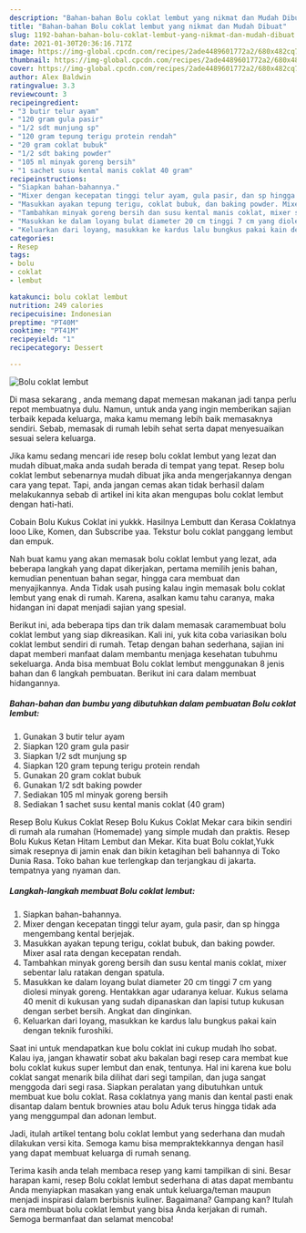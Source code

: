 ```yaml
---
description: "Bahan-bahan Bolu coklat lembut yang nikmat dan Mudah Dibuat"
title: "Bahan-bahan Bolu coklat lembut yang nikmat dan Mudah Dibuat"
slug: 1192-bahan-bahan-bolu-coklat-lembut-yang-nikmat-dan-mudah-dibuat
date: 2021-01-30T20:36:16.717Z
image: https://img-global.cpcdn.com/recipes/2ade4489601772a2/680x482cq70/bolu-coklat-lembut-foto-resep-utama.jpg
thumbnail: https://img-global.cpcdn.com/recipes/2ade4489601772a2/680x482cq70/bolu-coklat-lembut-foto-resep-utama.jpg
cover: https://img-global.cpcdn.com/recipes/2ade4489601772a2/680x482cq70/bolu-coklat-lembut-foto-resep-utama.jpg
author: Alex Baldwin
ratingvalue: 3.3
reviewcount: 3
recipeingredient:
- "3 butir telur ayam"
- "120 gram gula pasir"
- "1/2 sdt munjung sp"
- "120 gram tepung terigu protein rendah"
- "20 gram coklat bubuk"
- "1/2 sdt baking powder"
- "105 ml minyak goreng bersih"
- "1 sachet susu kental manis coklat 40 gram"
recipeinstructions:
- "Siapkan bahan-bahannya."
- "Mixer dengan kecepatan tinggi telur ayam, gula pasir, dan sp hingga mengembang kental berjejak."
- "Masukkan ayakan tepung terigu, coklat bubuk, dan baking powder. Mixer asal rata dengan kecepatan rendah."
- "Tambahkan minyak goreng bersih dan susu kental manis coklat, mixer sebentar lalu ratakan dengan spatula."
- "Masukkan ke dalam loyang bulat diameter 20 cm tinggi 7 cm yang diolesi minyak goreng. Hentakkan agar udaranya keluar. Kukus selama 40 menit di kukusan yang sudah dipanaskan dan lapisi tutup kukusan dengan serbet bersih. Angkat dan dinginkan."
- "Keluarkan dari loyang, masukkan ke kardus lalu bungkus pakai kain dengan teknik furoshiki."
categories:
- Resep
tags:
- bolu
- coklat
- lembut

katakunci: bolu coklat lembut 
nutrition: 249 calories
recipecuisine: Indonesian
preptime: "PT40M"
cooktime: "PT41M"
recipeyield: "1"
recipecategory: Dessert

---
```



![Bolu coklat lembut](https://img-global.cpcdn.com/recipes/2ade4489601772a2/680x482cq70/bolu-coklat-lembut-foto-resep-utama.jpg)

Di masa  sekarang , anda memang dapat memesan makanan jadi tanpa perlu repot membuatnya dulu. Namun, untuk anda yang ingin memberikan sajian terbaik kepada keluarga, maka kamu memang lebih baik memasaknya sendiri. Sebab, memasak di rumah lebih sehat serta dapat menyesuaikan sesuai selera keluarga.

Jika kamu sedang mencari ide resep bolu coklat lembut yang lezat dan mudah dibuat,maka anda sudah berada di tempat yang tepat. Resep bolu coklat lembut  sebenarnya mudah dibuat jika anda mengerjakannya dengan cara yang tepat. Tapi, anda jangan cemas akan tidak berhasil dalam melakukannya 
sebab di artikel ini kita akan mengupas bolu coklat lembut dengan hati-hati.  

Cobain Bolu Kukus Coklat ini yukkk. Hasilnya Lembutt dan Kerasa Coklatnya looo Like, Komen, dan Subscribe yaa. Tekstur bolu coklat panggang lembut dan empuk.

Nah buat kamu yang akan memasak bolu coklat lembut yang lezat, ada beberapa langkah yang dapat dikerjakan, pertama memilih jenis bahan, kemudian penentuan bahan segar, hingga cara membuat dan menyajikannya. Anda Tidak usah pusing kalau ingin memasak bolu coklat lembut yang enak di rumah. Karena, asalkan kamu  tahu caranya, maka hidangan ini dapat menjadi sajian yang spesial.

Berikut ini, ada beberapa tips dan trik dalam memasak caramembuat bolu coklat lembut yang siap dikreasikan. Kali ini, yuk kita coba variasikan bolu coklat lembut sendiri di rumah. Tetap dengan bahan sederhana, sajian ini dapat memberi manfaat dalam membantu menjaga kesehatan tubuhmu sekeluarga. Anda bisa membuat Bolu coklat lembut menggunakan 8 jenis bahan dan 6 langkah pembuatan. Berikut ini cara dalam membuat hidangannya.

<!--inarticleads1-->

##### Bahan-bahan dan bumbu yang dibutuhkan dalam pembuatan Bolu coklat lembut:

1. Gunakan 3 butir telur ayam
1. Siapkan 120 gram gula pasir
1. Siapkan 1/2 sdt munjung sp
1. Siapkan 120 gram tepung terigu protein rendah
1. Gunakan 20 gram coklat bubuk
1. Gunakan 1/2 sdt baking powder
1. Sediakan 105 ml minyak goreng bersih
1. Sediakan 1 sachet susu kental manis coklat (40 gram)


Resep Bolu Kukus Coklat Resep Bolu Kukus Coklat Mekar cara bikin sendiri di rumah ala rumahan (Homemade) yang simple mudah dan praktis. Resep Bolu Kukus Ketan Hitam Lembut dan Mekar. Kita buat Bolu coklat,Yukk simak resepnya di jamin enak dan bikin ketagihan beli bahannya di Toko Dunia Rasa. Toko bahan kue terlengkap dan terjangkau di jakarta. tempatnya yang nyaman dan. 

<!--inarticleads2-->

##### Langkah-langkah membuat Bolu coklat lembut:

1. Siapkan bahan-bahannya.
1. Mixer dengan kecepatan tinggi telur ayam, gula pasir, dan sp hingga mengembang kental berjejak.
1. Masukkan ayakan tepung terigu, coklat bubuk, dan baking powder. Mixer asal rata dengan kecepatan rendah.
1. Tambahkan minyak goreng bersih dan susu kental manis coklat, mixer sebentar lalu ratakan dengan spatula.
1. Masukkan ke dalam loyang bulat diameter 20 cm tinggi 7 cm yang diolesi minyak goreng. Hentakkan agar udaranya keluar. Kukus selama 40 menit di kukusan yang sudah dipanaskan dan lapisi tutup kukusan dengan serbet bersih. Angkat dan dinginkan.
1. Keluarkan dari loyang, masukkan ke kardus lalu bungkus pakai kain dengan teknik furoshiki.


Saat ini untuk mendapatkan kue bolu coklat ini cukup mudah lho sobat. Kalau iya, jangan khawatir sobat aku bakalan bagi resep cara membat kue bolu coklat kukus super lembut dan enak, tentunya. Hal ini karena kue bolu coklat sangat menarik bila dilihat dari segi tampilan, dan juga sangat menggoda dari segi rasa. Siapkan peralatan yang dibutuhkan untuk membuat kue bolu coklat. Rasa coklatnya yang manis dan kental pasti enak disantap dalam bentuk brownies atau bolu Aduk terus hingga tidak ada yang menggumpal dan adonan lembut. 

Jadi, itulah artikel tentang  bolu coklat lembut  yang sederhana dan mudah dilakukan versi kita. Semoga kamu bisa mempraktekkannya dengan hasil yang dapat membuat keluarga di rumah senang. 

Terima kasih anda telah membaca resep yang kami tampilkan di sini. Besar harapan kami, resep  Bolu coklat lembut sederhana di atas dapat membantu Anda menyiapkan masakan yang enak untuk keluarga/teman maupun menjadi inspirasi dalam berbisnis kuliner. Bagaimana? Gampang kan? Itulah cara membuat bolu coklat lembut yang bisa Anda kerjakan di rumah. Semoga bermanfaat dan selamat mencoba!

